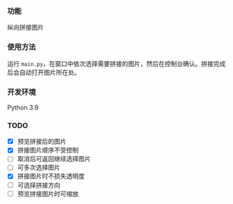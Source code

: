 ### 功能

纵向拼接图片

### 使用方法

运行 `main.py`，在窗口中依次选择需要拼接的图片，然后在控制台确认。拼接完成后会自动打开图片所在处。

### 开发环境

Python 3.9

### TODO

- [x] 预览拼接后的图片
- [x] 拼接图片顺序不受控制
- [ ] 取消后可返回继续选择图片
- [ ] 可多次选择图片
- [x] 拼接图片时不损失透明度
- [ ] 可选择拼接方向
- [ ] 预览拼接图片时可缩放